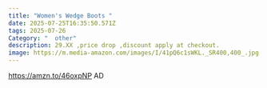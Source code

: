 ```yaml
---
title: "Women's Wedge Boots "
date: 2025-07-25T16:35:50.571Z
tags: 2025-07-26
Category: "  other"
description: 29.XX ,price drop ,discount apply at checkout.
image: https://m.media-amazon.com/images/I/41pQ6c1sWKL._SR400,400_.jpg
---
```

https://amzn.to/46oxpNP     AD